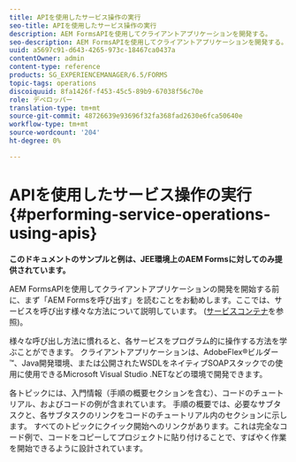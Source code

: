 ```yaml
---
title: APIを使用したサービス操作の実行
seo-title: APIを使用したサービス操作の実行
description: AEM FormsAPIを使用してクライアントアプリケーションを開発する。
seo-description: AEM FormsAPIを使用してクライアントアプリケーションを開発する。
uuid: a5697c91-d643-4265-973c-18467ca0437a
contentOwner: admin
content-type: reference
products: SG_EXPERIENCEMANAGER/6.5/FORMS
topic-tags: operations
discoiquuid: 8fa1426f-f453-45c5-89b9-67038f56c70e
role: デベロッパー
translation-type: tm+mt
source-git-commit: 48726639e93696f32fa368fad2630e6fca50640e
workflow-type: tm+mt
source-wordcount: '204'
ht-degree: 0%

---
```



# APIを使用したサービス操作の実行{#performing-service-operations-using-apis}

**このドキュメントのサンプルと例は、JEE環境上のAEM Formsに対してのみ提供されています。**

AEM FormsAPIを使用してクライアントアプリケーションの開発を開始する前に、まず「AEM Formsを呼び出す」を読むことをお勧めします。ここでは、サービスを呼び出す様々な方法について説明しています。 ([サービスコンテナ](/help/forms/developing/service-container.md#service-container)を参照)。

様々な呼び出し方法に慣れると、各サービスをプログラム的に操作する方法を学ぶことができます。 クライアントアプリケーションは、AdobeFlex®ビルダー™、Java開発環境、または公開されたWSDLをネイティブSOAPスタックでの使用に使用できるMicrosoft Visual Studio .NETなどの環境で開発できます。

各トピックには、入門情報（手順の概要セクションを含む）、コードのチュートリアル、およびコードの例が含まれています。 手順の概要では、必要なサブタスクと、各サブタスクのリンクをコードのチュートリアル内のセクションに示します。 すべてのトピックにクイック開始へのリンクがあります。これは完全なコード例で、コードをコピーしてプロジェクトに貼り付けることで、すばやく作業を開始できるように設計されています。
